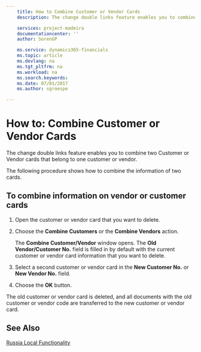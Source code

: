 ```yaml
---
    title: How to Combine Customer or Vendor Cards
    description: The change double links feature enables you to combine two Customer or Vendor cards that belong to one customer or vendor.

    services: project-madeira 
    documentationcenter: ''
    author: SorenGP

    ms.service: dynamics365-financials
    ms.topic: article
    ms.devlang: na
    ms.tgt_pltfrm: na
    ms.workload: na
    ms.search.keywords:
    ms.date: 07/01/2017
    ms.author: sgroespe

---
```

# How to: Combine Customer or Vendor Cards
The change double links feature enables you to combine two Customer or Vendor cards that belong to one customer or vendor.  

The following procedure shows how to combine the information of two cards.  

## To combine information on vendor or customer cards  

1.  Open the customer or vendor card that you want to delete.  
2.  Choose the **Combine Customers** or the **Combine Vendors** action.

    The **Combine Customer/Vendor** window opens. The **Old Vendor/Customer No.** field is filled in by default with the current customer or vendor card information that you want to delete.  

3.  Select a second customer or vendor card in the **New Customer No.** or **New Vendor No.** field.
4. Choose the **OK** button.

The old customer or vendor card is deleted, and all documents with the old customer or vendor code are transferred to the new customer or vendor card.

## See Also
[Russia Local Functionality](russia-local-functionality.md)
